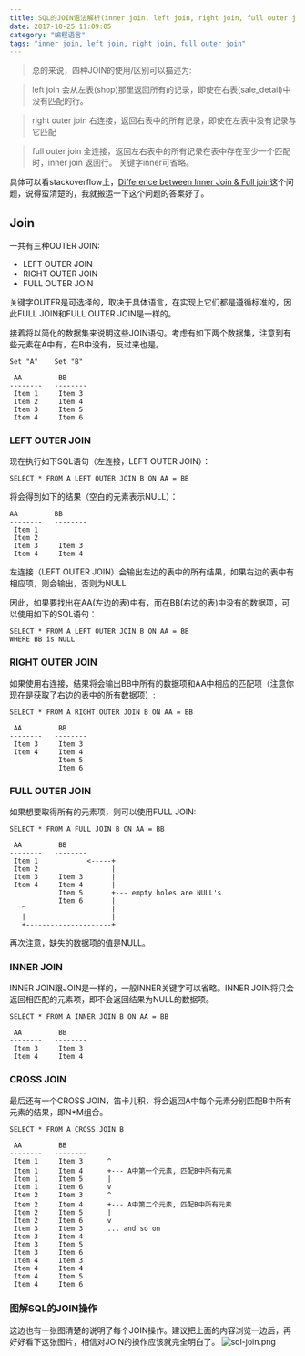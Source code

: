 ```yaml
---
title: SQL的JOIN语法解析(inner join, left join, right join, full outer join的区别)
date: 2017-10-25 11:09:05
category: "编程语言"
tags: "inner join, left join, right join, full outer join"
---
```

> 总的来说，四种JOIN的使用/区别可以描述为:

> left join 会从左表(shop)那里返回所有的记录，即使在右表(sale_detail)中没有匹配的行。

> right outer join 右连接，返回右表中的所有记录，即使在左表中没有记录与它匹配

> full outer join 全连接，返回左右表中的所有记录在表中存在至少一个匹配时，inner join 返回行。 关键字inner可省略。

具体可以看stackoverflow上，[Difference between Inner Join & Full join](https://stackoverflow.com/questions/3022713/difference-between-inner-join-full-join)这个问题，说得蛮清楚的，我就搬运一下这个问题的答案好了。

## Join
一共有三种OUTER JOIN:
* LEFT OUTER JOIN
* RIGHT OUTER JOIN
* FULL OUTER JOIN

关键字OUTER是可选择的，取决于具体语言，在实现上它们都是遵循标准的，因此FULL JOIN和FULL OUTER JOIN是一样的。

接着将以简化的数据集来说明这些JOIN语句。考虑有如下两个数据集，注意到有些元素在A中有，在B中没有，反过来也是。

```
Set "A"    Set "B"

 AA         BB
--------   --------
 Item 1     Item 3
 Item 2     Item 4
 Item 3     Item 5
 Item 4     Item 6
```

### LEFT OUTER JOIN
现在执行如下SQL语句（左连接，LEFT OUTER JOIN）：

```
SELECT * FROM A LEFT OUTER JOIN B ON AA = BB
```
将会得到如下的结果（空白的元素表示NULL）：

```
AA         BB
--------   --------
 Item 1
 Item 2
 Item 3     Item 3
 Item 4     Item 4
```

左连接（LEFT OUTER JOIN）会输出左边的表中的所有结果，如果右边的表中有相应项，则会输出，否则为NULL

因此，如果要找出在AA(左边的表)中有，而在BB(右边的表)中没有的数据项，可以使用如下的SQL语句：
```
SELECT * FROM A LEFT OUTER JOIN B ON AA = BB
WHERE BB is NULL
```

### RIGHT OUTER JOIN
如果使用右连接，结果将会输出BB中所有的数据项和AA中相应的匹配项（注意你现在是获取了右边的表中的所有数据项）:
```
SELECT * FROM A RIGHT OUTER JOIN B ON AA = BB

 AA         BB
--------   --------
 Item 3     Item 3
 Item 4     Item 4
            Item 5
            Item 6
```

### FULL OUTER JOIN
如果想要取得所有的元素项，则可以使用FULL JOIN:
```
SELECT * FROM A FULL JOIN B ON AA = BB

 AA         BB
--------   --------
 Item 1            <-----+
 Item 2                  |
 Item 3     Item 3       |
 Item 4     Item 4       |
            Item 5       +--- empty holes are NULL's
            Item 6       |
   ^                     |
   |                     |
   +---------------------+
```
再次注意，缺失的数据项的值是NULL。

### INNER JOIN
INNER JOIN跟JOIN是一样的，一般INNER关键字可以省略。INNER JOIN将只会返回相匹配的元素项，即不会返回结果为NULL的数据项。
```
SELECT * FROM A INNER JOIN B ON AA = BB

 AA         BB
--------   --------
 Item 3     Item 3
 Item 4     Item 4
 ```

### CROSS JOIN
最后还有一个CROSS JOIN，笛卡儿积，将会返回A中每个元素分别匹配B中所有元素的结果，即N*M组合。
```
SELECT * FROM A CROSS JOIN B

 AA         BB
--------   --------
 Item 1     Item 3      ^
 Item 1     Item 4      +--- A中第一个元素, 匹配B中所有元素
 Item 1     Item 5      |
 Item 1     Item 6      v
 Item 2     Item 3      ^
 Item 2     Item 4      +--- A中第二个元素, 匹配B中所有元素
 Item 2     Item 5      |
 Item 2     Item 6      v
 Item 3     Item 3      ... and so on
 Item 3     Item 4
 Item 3     Item 5
 Item 3     Item 6
 Item 4     Item 3
 Item 4     Item 4
 Item 4     Item 5
 Item 4     Item 6
 ```

### 图解SQL的JOIN操作
这边也有一张图清楚的说明了每个JOIN操作。建议把上面的内容浏览一边后，再好好看下这张图片，相信对JOIN的操作应该就完全明白了。
![sql-join.png](https://tawen.github.io/res/sql-join.png)

